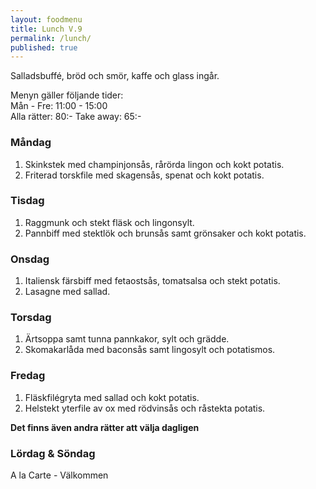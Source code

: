 ```yaml
---
layout: foodmenu
title: Lunch V.9
permalink: /lunch/
published: true
---
```

Salladsbuffé, bröd och smör, kaffe och glass ingår.

Menyn gäller följande tider:  
Mån - Fre: 11:00 - 15:00  
Alla rätter: 80:- Take away: 65:- 

### Måndag

1. Skinkstek med champinjonsås, rårörda lingon och kokt potatis.
2. Friterad torskfile med skagensås, spenat och kokt potatis.

### Tisdag

1. Raggmunk och stekt fläsk och lingonsylt.
2. Pannbiff med stektlök och brunsås samt grönsaker och kokt potatis.

### Onsdag

1. Italiensk färsbiff med fetaostsås, tomatsalsa och stekt potatis.
2. Lasagne med sallad.

### Torsdag

 1. Ärtsoppa samt tunna pannkakor, sylt och grädde.
 2. Skomakarlåda med baconsås samt lingosylt och potatismos.

### Fredag

1. Fläskfilégryta med sallad och kokt potatis.
2. Helstekt yterfile av ox med rödvinsås och råstekta potatis.

**Det finns även andra rätter att välja dagligen**

### Lördag & Söndag
A la Carte - Välkommen
